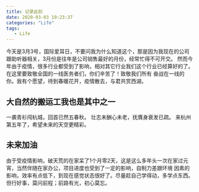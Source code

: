 ```yaml
---
title: 记录此刻
date: 2020-03-03 19:23:37
categories: "Life"
tags: 
   - Life
---
```

今天是3月3号，国际爱耳日，不要问我为什么知道这个，那是因为我现在的公司跟助听器相关，3月份是往年是公司销售最好的月份，经常忙得不可开交。
然而今年由于疫情，很多行业都受到了影响，相对其它行业我们这个行业已经算好的了。在这里要致敬全国的一线医务者们，你们辛苦了！致敬我们所有
奋战在一线的你。我有个愿望，待到春暖花开，疫情散去，与君共赏西湖。
<!-- more -->
## 大自然的搬运工我也是其中之一
一袭青衫闯杭城，回首已然五春秋。
壮志未酬心未老，抚膺身衰发已疏。
来杭州第五年了，希望未来的天空更精彩。
## 未来加油
由于受疫情影响，破天荒的在家呆了1个月零2天，这是这么多年头一次在家过元宵，当然伴随在家办公，项目进度也受到了一定的影响，自制力差跟环境
因素的影响，效率有点低下，到现在感觉状态很好了。尽量趁自己学得动，多学点东西。但行好事，莫问前程；前路有光，初心莫忘。